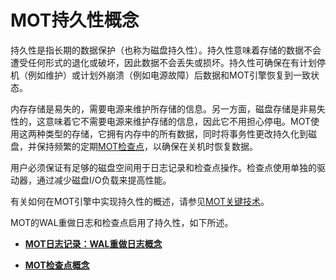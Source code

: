 # MOT持久性概念

持久性是指长期的数据保护（也称为磁盘持久性）。持久性意味着存储的数据不会遭受任何形式的退化或破坏，因此数据不会丢失或损坏。持久性可确保在有计划停机（例如维护）或计划外崩溃（例如电源故障）后数据和MOT引擎恢复到一致状态。

内存存储是易失的，需要电源来维护所存储的信息。另一方面，磁盘存储是非易失性的，这意味着它不需要电源来维护存储的信息，因此它不用担心停电。MOT使用这两种类型的存储，它拥有内存中的所有数据，同时将事务性更改持久化到磁盘，并保持频繁的定期[MOT检查点](MOT持久性.md#section182761535131617)，以确保在关机时恢复数据。

用户必须保证有足够的磁盘空间用于日志记录和检查点操作。检查点使用单独的驱动器，通过减少磁盘I/O负载来提高性能。

有关如何在MOT引擎中实现持久性的概述，请参见[MOT关键技术](MOT关键技术.md)。

MOT的WAL重做日志和检查点启用了持久性，如下所述。

-   **[MOT日志记录：WAL重做日志概念](MOT日志记录-WAL重做日志概念.md)**  

-   **[MOT检查点概念](MOT检查点概念.md)**  


